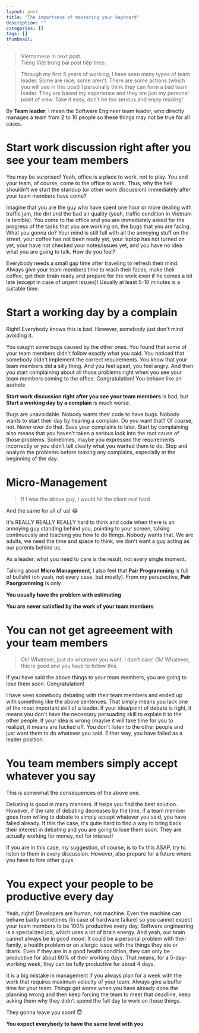 ```yaml
---
layout: post
title: "The importance of mastering your keyboard"
description: ""
categories: []
tags: []
thumbnail: 
---
```


> Vietnamese in next post.  
> Tiếng Việt trong bài post tiếp theo.

> Through my first 5 years of working, I have seen many types of team leader.
> Some are nice, some aren't. There are some actions (which you will see in this post)
> I personally think they can form a bad team leader.
> They are based my experience and they are just my personal point of view.
> Take it easy, don’t be too serious and enjoy reading!

By **Team leader**, I mean the Software Engineer team leader, who directly manages a team from 2 to 10 people
so these things may not be true for all cases.

# Start work discussion right after you see your team members

You may be surprised!
Yeah, office is a place to work, not to play.
You and your team, of course, come to the office to work.
Thus, why the hell shouldn't we start the standup (or other work discussion) immediately after your team members have come?

Imagine that you are the guy who have spent one hour or more dealing with traffic jam, the dirt and the bad air quality
(yeah, traffic condition in Vietnam is terrible).
You come to the office and you are immediately asked for the progress of the tasks that you are working on, the bugs that you are facing.
What you gonna do?
Your mind is still full with all the annoying stuff on the street, your coffee has not been ready yet, your laptop has not turned on yet,
your have not checked your notes/issues yet, and you have no idea what you are going to talk. How do you feel?

Everybody needs a small gap time after traveling to refresh their mind.
Always give your team members time to wash their faces, make their coffee, get their brain ready and prepare for the work
even if he comes a bit late (except in case of urgent issues)! Usually at least 5-10 minutes is a suitable time.

# Start a working day by a complain

Right! Everybody knows this is bad. However, somebody just don't mind avoiding it.

You caught some bugs caused by the other ones.
You found that some of your team members didn't follow exactly what you said.
You noticed that somebody didn't implement the correct requirements.
You know that your team members did a silly thing.
And you feel upset, you feel angry.
And then you start complaining about all those problems right when you see your team members coming to the office.
Congratulation! You behave like an asshole.

**Start work discussion right after you see your team members** is bad, but **Start a working day by a complain** is much worse. 

Bugs are unavoidable. Nobody wants their code to have bugs.
Nobody wants to start their day by hearing a complain.
Do you want that? Of course, not.
Never ever do that. Save your complains to later. Start by complaining also means that you haven’t taken a serious look into the root cause of those problems. Sometimes, maybe you expressed the requirements incorrectly or you didn’t tell clearly what you wanted them to do. Stop and analyze the problems before making any complains, especially at the beginning of the day.

# Micro-Management

> If I was the above guy, I would hit the client real hard

And the same for all of us! 😂

It's REALLY REALLY REALLY hard to think and code when there is an annoying guy standing behind you, pointing to your screen, talking continuously and teaching you how to do things. Nobody wants that. We are adults, we need the time and space to think, we don't want a guy acting as our parents behind us.

As a leader, what you need to care is the result, not every single moment.

Talking about **Micro Management**, I also feel that **Pair Programming** is full of bullshit (oh yeah, not every case, but mostly). From my perspective, **Pair Paorgramming** is only 

**You usually have the problem with estimating**

**You are never satisfied by the work of your team members**



# You can not get agreeement with your team members

> Ok! Whatever, just do whatever you want. I don't care!
> Ok! Whatever, this is good and you have to follow this.

If you have said the above things to your team members, you are going to lose them soon. Congratulation!

I have seen somebody debating with their team members and ended up with something like the above sentences. That simply means you lack one of the most important skill of a leader. If your idea/point of debate is right, it means you don't have the necessary persuading skill to explain it to the other people. If your idea is wrong (maybe it will take time for you to realize), it means are fucked off. You don't listen to the other people and just want them to do whatever you said. Either way, you have failed as a leader position.

# You team members simply accept whatever you say

This is somewhat the consequences of the above one.

Debating is good in many manners. If helps you find the best solution. However, if the rate of debating decreases by the time, if a team member goes from willing to debate to simply accept whatever you said, you have failed already. If this the case, it's quite hard to find a way to bring back their interest in debating and you are going to lose them soon. They are actually working for money, not for interest!

If you are in this case, my suggestion, of course, is to fix this ASAP, try to listen to them in every discussion. However, also prepare for a future where you have to hire other guys.

# You expect your people to be productive every day

Yeah, right! Developers are human, not machine. Even the machine can behave badly sometimes (in case of hardware failure) so you cannot expect your team members to be 100% productive every day. Software engineering is a specialized job, which uses a lot of brain energy. And yeah, our brain cannot always be in good mood. It could be a personal problem with their family, a health problem or an allergic issue with the things they ate or drank. Even if they are in a good health condition, they can only be productive for about 80% of their working days. That means, for a 5-day-working week, they can be fully productive for about 4 days.

It is a big mistake in management if you always plan for a week with the work that requires maximum velocity of your team. Always give a buffer time for your team. Things get worse when you have already done the planning wrong and then keep forcing the team to meet that deadline, keep asking them why they didn’t spend the full day to work on those things.

They gonna leave you soon! 😇

**You expect everybody to have the same level with you**